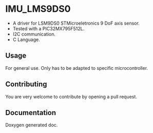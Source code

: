 # IMU_LMS9DS0
 - A driver for LSM9DS0 STMicroeletronics 9 DoF axis sensor. 
 - Tested with a PIC32MX795F512L.
 - I2C communication.
 - C Language.
 
## Usage
 For general use. Only has to be adapted to specific microcontroller.
 
## Contributing
You are very welcome to contribute by opening a pull request.

## Documentation
 Doxygen generated doc.
